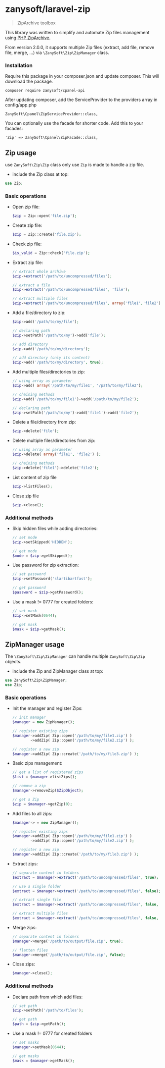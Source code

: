 # zanysoft/laravel-zip

> ZipArchive toolbox

This library was written to simplify and automate Zip files management using [PHP ZipArchive](http://php.net/manual/en/class.ziparchive.php).

From version 2.0.0, it supports multiple Zip files (extract, add file, remove file, merge, ...) via `\ZanySoft\Zip\ZipManager` class.

### Installation
Require this package in your composer.json and update composer. This will download the package.

    composer require zanysoft/cpanel-api

After updating composer, add the ServiceProvider to the providers array in config/app.php

    ZanySoft\Cpanel\ZipServiceProvider::class,

You can optionally use the facade for shorter code. Add this to your facades:

    'Zip' => ZanySoft\Cpanel\ZipFacade::class,


## Zip usage

use `ZanySoft\Zip\Zip` class only use `Zip` is made to handle a zip file.

- include the Zip class at top:
```php
use Zip;

```

### Basic operations

- Open zip file:

    ```php    
    $zip = Zip::open('file.zip');

    ```

- Create zip file:

    ```php    
    $zip = Zip::create('file.zip');

    ```

- Check zip file:

    ```php    
    $is_valid = Zip::check('file.zip');

    ```

- Extract zip file:

    ```php    
    // extract whole archive
    $zip->extract('/path/to/uncompressed/files');

    // extract a file
    $zip->extract('/path/to/uncompressed/files', 'file');

    // extract multiple files
    $zip->extract('/path/to/uncompressed/files', array('file1','file2'));

    ```

- Add a file/directory to zip:

    ```php    
    $zip->add('/path/to/my/file');

    // declaring path
    $zip->setPath('/path/to/my')->add('file');

    // add directory
    $zip->add('/path/to/my/directory');

    // add directory (only its content)
    $zip->add('/path/to/my/directory', true);

    ```

- Add multiple files/directories to zip:

    ```php    
    // using array as parameter
    $zip->add( array('/path/to/my/file1', '/path/to/my/file2');

    // chaining methods
    $zip->add('/path/to/my/file1')->add('/path/to/my/file2');

    // declaring path
    $zip->setPath('/path/to/my')->add('file1')->add('file2');

    ```

- Delete a file/directory from zip:

    ```php    
    $zip->delete('file');

    ```

- Delete multiple files/directories from zip:

    ```php    
    // using array as parameter
    $zip->delete( array('file1', 'file2') );

    // chaining methods
    $zip->delete('file1')->delete('file2');

    ```

- List content of zip file

    ```php    
    $zip->listFiles();

    ```

- Close zip file

    ```php    
    $zip->close();

    ```

### Additional methods

- Skip hidden files while adding directories:

    ```php    
    // set mode
    $zip->setSkipped('HIDDEN');

    // get mode
    $mode = $zip->getSkipped();

    ```

- Use password for zip extraction:

    ```php    
    // set password
    $zip->setPassword('slartibartfast');

    // get password
    $password = $zip->getPassword();

    ```

- Use a mask != 0777 for created folders:

    ```php    
    // set mask
    $zip->setMask(0644);

    // get mask
    $mask = $zip->getMask();

    ```

## ZipManager usage

The `\ZanySoft\Zip\ZipManager` can handle multiple `ZanySoft\Zip\Zip` objects.

- include the Zip and ZipManager class at top:
```php
use ZanySoft\Zip\ZipManager;
use Zip;
```

### Basic operations

- Init the manager and register Zips:

    ```php    
    // init manager
    $manager = new ZipManager();

    // register existing zips
    $manager->addZip( Zip::open('/path/to/my/file1.zip') )
            ->addZip( Zip::open('/path/to/my/file2.zip') );

    // register a new zip
    $manager->addZip( Zip::create('/path/to/my/file3.zip') );

    ```

- Basic zips management:

    ```php    
    // get a list of registered zips
    $list = $manager->listZips();

    // remove a zip
    $manager->removeZip($ZipObject);

    // get a Zip
    $zip = $manager->getZip(0);

    ```

- Add files to all zips:

    ```php    
    $manager-> = new ZipManager();

    // register existing zips
    $manager->addZip( Zip::open('/path/to/my/file1.zip') )
            ->addZip( Zip::open('/path/to/my/file2.zip') );

    // register a new zip
    $manager->addZip( Zip::create('/path/to/my/file3.zip') );

    ```

- Extract zips:

    ```php    
    // separate content in folders
    $extract = $manager->extract('/path/to/uncompressed/files', true);

    // use a single folder
    $extract = $manager->extract('/path/to/uncompressed/files', false);

    // extract single file
    $extract = $manager->extract('/path/to/uncompressed/files', false, 'file');

    // extract multiple files
    $extract = $manager->extract('/path/to/uncompressed/files', false, array('file1','file2'));

    ```

- Merge zips:

    ```php    
    // separate content in folders
    $manager->merge('/path/to/output/file.zip', true);

    // flatten files
    $manager->merge('/path/to/output/file.zip', false);

    ```

- Close zips:

    ```php    
    $manager->close();

    ```

### Additional methods

- Declare path from which add files:

    ```php    
    // set path
    $zip->setPath('/path/to/files');

    // get path
    $path = $zip->getPath();

    ```

- Use a mask != 0777 for created folders

    ```php    
    // set masks
    $manager->setMask(0644);

    // get masks
    $mask = $manager->getMask();

    ```
